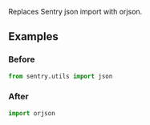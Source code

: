 
Replaces Sentry json import with orjson.

## Examples

### Before

```python
from sentry.utils import json
```

### After

```python
import orjson
```

